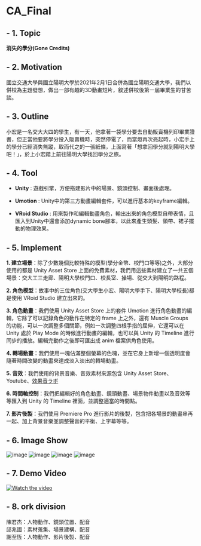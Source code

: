 # CA_Final

## - 1. Topic
**消失的學分(Gone Credits)**

## - 2. Motivation
國立交通大學與國立陽明大學於2021年2月1日合併為國立陽明交通大學，我們以併校為主題發想，做出一部有趣的3D動畫短片，敘述併校後第一屆畢業生的甘苦談。

## - 3. Outline
小宏是一名交大大四的學生，有一天，他拿著一袋學分要去自動販賣機列印畢業證書，但正當他要將學分投入販賣機時，突然停電了，而當燈再次亮起時，小宏手上的學分已經消失無蹤，取而代之的一張紙條，上面寫著「想拿回學分就到陽明大學吧！」，於上小宏踏上前往陽明大學找回學分之旅。

## - 4. Tool
* **Unity** : 遊戲引擎，方便搭建影片中的場景、鏡頭控制、畫面後處理。  

* **Umotion** : Unity中的第三方動畫編輯套件，可以進行基本的keyframe編輯。  

* **VRoid Studio** : 用來製作和編輯動畫角色，輸出出來的角色模型自帶表情，且匯入到Unity中還會添加dynamic bone腳本，以此來產生頭髮、領帶、裙子擺動的物理效果。

## - 5. Implement
**1. 建立場景**：除了少數幾個比較特殊的模型(學分金幣、校門口等等)之外，大部分使用的都是 Unity Asset Store 上面的免費素材，我們用這些素材建立了一共五個場景：交大工三走廊、陽明大學校門口、校長室、操場、從交大到陽明的路程。  

**2. 角色模型**：故事中的三位角色(交大學生小宏、陽明大學手下、陽明大學校長)都是使用 VRoid Studio 建立出來的。  

**3. 角色動畫**：我們使用 Unity Asset Store 上的套件 Umotion 進行角色動畫的編輯，它除了可以記錄角色的動作在特定的 frame 上之外，還有 Muscle Groups 的功能，可以一次調整多個關節，例如一次調整四根手指的屈伸，它還可以在 Unity 處於 Play Mode 的時候進行動畫的編輯，也可以與 Unity 的 Timeline 進行同步的播放。編輯完動作之後即可匯出成 anim 檔案供角色使用。  

**4. 轉場動畫**：我們使用一塊佔滿整個螢幕的色塊，並在它身上新增一個透明度會隨著時間改變的動畫來達成淡入淡出的轉場動畫。  

**5. 音效**：我們使用的背景音樂、音效素材來源包含 Unity Asset Store、Youtube、[效果音ラボ](https://soundeffect-lab.info/ "link")  

**6. 時間軸控制**：我們把編輯好的角色動畫、鏡頭動畫、場景物件動畫以及音效等等匯入到 Unity 的 Timeline 裡面，並調整適當的時間點。  
 
**7. 影片後製**：我們使用 Premiere Pro 進行影片的後製，包含把各場景的動畫串再一起、加上背景音樂並調整聲音的平衡、上字幕等等。

## - 6. Image Show
![image](https://drive.google.com/uc?export=view&id=1WNm6oSDHPO6IDxHCBsoPDi5MeYbpsiGl)
![image](https://drive.google.com/uc?export=view&id=1te6eqLsOFNpvHc_tgOVYFY2QKvPZId73)
![image](https://drive.google.com/uc?export=view&id=1AUTNUlAAEkSOLZgRDsr2V6HOy4zgdkWm)
![image](https://drive.google.com/uc?export=view&id=1rR3tmop2f6pNkT4DXUz3VLB2DAuXpBxw)
## - 7. Demo Video
[![Watch the video](https://drive.google.com/uc?export=view&id=1KOgZhUwef6RcXuOnoVi3ctT-nxMpWQKg)](https://www.youtube.com/watch?v=7PEAWuVoJho&list=UUA709PCPAKldQfmaCe1aj3w&index=4)

## - 8. ork division
陳君杰：人物動作、鏡頭位置、配音  
邱兆國：素材蒐集、場景建構、配音  
謝至恆：人物動作、影片後製、配音  

